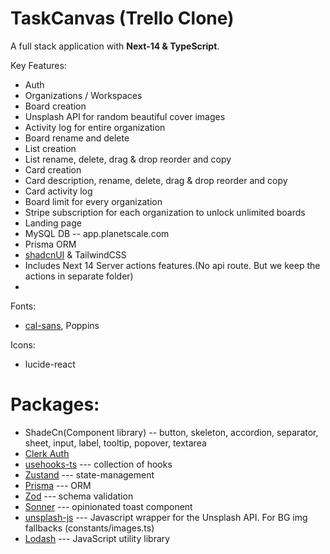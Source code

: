 # TaskCanvas (Trello Clone)

A full stack application with **Next-14 & TypeScript**.

Key Features:
- Auth
- Organizations / Workspaces
- Board creation
- Unsplash API for random beautiful cover images
- Activity log for entire organization
- Board rename and delete
- List creation
- List rename, delete, drag & drop reorder and copy
- Card creation
- Card description, rename, delete, drag & drop reorder and copy
- Card activity log
- Board limit for every organization
- Stripe subscription for each organization to unlock unlimited boards
- Landing page
- MySQL DB -- app.planetscale.com
- Prisma ORM
- [shadcnUI](https://ui.shadcn.com/docs/installation/next) & TailwindCSS
- Includes Next 14 Server actions features.(No api route. But we keep the actions in separate folder)
-

Fonts:
- [cal-sans](https://github.com/calcom/font), Poppins

Icons:
- lucide-react

# Packages:
- ShadeCn(Component library) -- button, skeleton, accordion, separator, sheet, input, label, tooltip, popover, textarea
- [Clerk Auth](https://clerk.com/solutions/nextjs-authentication)
- [usehooks-ts](https://usehooks-ts.com/) --- collection of hooks
- [Zustand](https://github.com/pmndrs/zustand) --- state-management
- [Prisma](https://www.prisma.io/docs/getting-started) --- ORM
- [Zod](https://zod.dev/) --- schema validation
- [Sonner](https://emilkowal.ski/ui/building-a-toast-component) --- opinionated toast component
- [unsplash-js](https://www.npmjs.com/package/unsplash-js) --- Javascript wrapper for the Unsplash API. For BG img fallbacks (constants/images.ts)
- [Lodash](https://lodash.com/) --- JavaScript utility library
